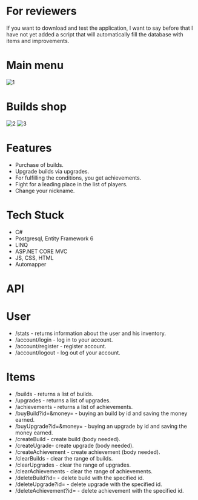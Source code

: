# For reviewers
If you want to download and test the application, I want to say before that I have not yet added a script that will automatically fill the database with items and improvements.
# Main menu
![1](https://user-images.githubusercontent.com/89273037/167027961-b4c025b9-68d5-454c-9820-465384bf28cf.png)
#  Builds shop
![2](https://user-images.githubusercontent.com/89273037/167028373-8e746503-343c-4524-9d9b-8b38286a8a00.png)
![3](https://user-images.githubusercontent.com/89273037/167028539-c55b3bf8-5ab1-432f-b44f-f0c4e06d6ad2.png)
# Features
 - Purchase of builds.
 - Upgrade builds via upgrades.
 - For fulfilling the conditions, you get achievements.
 - Fight for a leading place in the list of players.
 - Change your nickname.
# Tech Stuck
 - C#
 - Postgresql, Entity Framework 6
 - LINQ
 - ASP.NET CORE MVC
 - JS, CSS, HTML
 - Automapper
# API
 # User
 - /stats - returns information about the user and his inventory.
 - /account/login - log in to your account.
 - /account/register - register account.
 - /account/logout - log out of your account.
 # Items
 - /builds - returns a list of builds.
 - /upgrades - returns a list of upgrades.
 - /achievements - returns a list of achievements.
 - /buyBuild?id=&money= - buying an build by id and saving the money earned.
 - /buyUpgrade?id=&money= - buying an upgrade by id and saving the money earned.
 - /createBuild - create build (body needed).
 - /createUgrade- create upgrade (body needed).
 - /createAchievement - create achievement (body needed).
 - /clearBuilds - clear the range of builds.
 - /clearUpgrades - clear the range of upgrades.
 - /clearAchievements - clear the range of achievements.
 - /deleteBuild?id= - delete build with the specified id.
 - /deleteUpgrade?id= - delete upgrade with the specified id.
 - /deleteAchievement?id= - delete achievement with the specified id.
